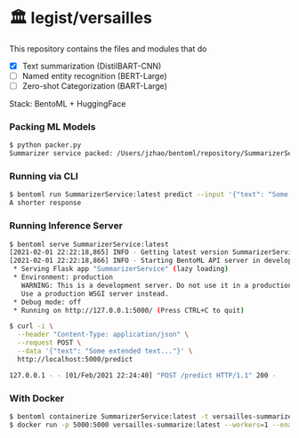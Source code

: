 # 🏛 legist/versailles
This repository contains the files and modules that do
- [x] Text summarization (DistilBART-CNN)
- [ ] Named entity recognition (BERT-Large)
- [ ] Zero-shot Categorization (BART-Large)

Stack: BentoML + HuggingFace

### Packing ML Models
```bash
$ python packer.py
Summarizer service packed: /Users/jzhao/bentoml/repository/SummarizerService/20210201215955_676FE1
```

### Running via CLI
```bash
$ bentoml run SummarizerService:latest predict --input '{"text": "Some extended text..."}'
A shorter response
```

### Running Inference Server
```bash
$ bentoml serve SummarizerService:latest
[2021-02-01 22:22:18,865] INFO - Getting latest version SummarizerService:20210201221702_B4C7AA
[2021-02-01 22:22:18,866] INFO - Starting BentoML API server in development mode..
 * Serving Flask app "SummarizerService" (lazy loading)
 * Environment: production
   WARNING: This is a development server. Do not use it in a production deployment.
   Use a production WSGI server instead.
 * Debug mode: off
 * Running on http://127.0.0.1:5000/ (Press CTRL+C to quit)

$ curl -i \
  --header "Content-Type: application/json" \
  --request POST \
  --data '{"text": "Some extended text..."}' \
  http://localhost:5000/predict

127.0.0.1 - - [01/Feb/2021 22:24:40] "POST /predict HTTP/1.1" 200 -
```

### With Docker
```bash
$ bentoml containerize SummarizerService:latest -t versailles-summarize
$ docker run -p 5000:5000 versailles-summarize:latest --workers=1 --enable-microbatch
```